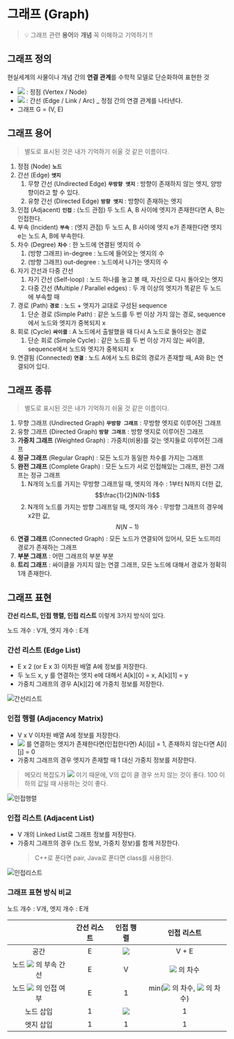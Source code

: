 # 그래프 (Graph)

> 💡 그래프 관련 **용어**와 **개념** 꼭 이해하고 기억하기 !!

## 그래프 정의

현실세계의 사물이나 개념 간의 **연결 관계**를 수학적 모델로 단순화하여 표현한 것

- <img src="https://render.githubusercontent.com/render/math?math=V = \{ v_{1}, v_{2}, v_{3}, ... , v_{n} \}"> : 정점 (Vertex / Node)
- <img src="https://render.githubusercontent.com/render/math?math=E = \{ (v_{i}, v_{j}) / v_{i} \in V, v_{j} \in V \}"> : 간선 (Edge / Link / Arc) _ 정점 간의 연결 관계를 나타낸다.
- 그래프 G = (V, E)

## 그래프 용어

>  별도로 표시된 것은 내가 기억하기 쉬울 것 같은 이름이다.

1. 정점 (Node) **`노드`**
2. 간선 (Edge) **`엣지`**
   1. 무향 간선 (Undirected Edge) **`무방향 엣지`** : 방향이 존재하지 않는 엣지, 양방향이라고 할 수 있다.
   2. 유향 간선 (Directed Edge) **`방향 엣지`** : 방향이 존재하는 엣지
3. 인접 (Adjacent) **`인접`** : (노드 관점) 두 노드 A, B 사이에 엣지가 존재한다면 A, B는 인접한다.
4. 부속 (Incident) **`부속`** : (엣지 관점) 두 노드 A, B 사이에 엣지 e가 존재한다면 엣지 e는 노드 A, B에 부속한다.
5. 차수 (Degree) **`차수`** : 한 노드에 연결된 엣지의 수
   1. (방향 그래프) in-degree : 노드에 들어오는 엣지의 수
   2. (방향 그래프) out-degree : 노드에서 나가는 엣지의 수
6. 자기 간선과 다중 간선
   1. 자기 간선 (Self-loop) : 노드 하나를 놓고 볼 때, 자신으로 다시 돌아오는 엣지
   2. 다중 간선 (Multiple / Parallel edges) : 두 개 이상의 엣지가 똑같은 두 노드에 부속할 때
7. 경로 (Path) **`경로`** : 노드 + 엣지가 교대로 구성된 sequence 
   1. 단순 경로 (Simple Path) : 같은 노드를 두 번 이상 가지 않는 경로, sequence에서 노드와 엣지가 중복되지 x
8. 회로 (Cycle) **`싸이클`** : A 노드에서 출발했을 때 다시 A 노드로 돌아오는 경로
   1. 단순 회로 (Simple Cycle) : 같은 노드를 두 번 이상 가지 않는 싸이클, sequence에서 노드와 엣지가 중복되지 x
9. 연결됨 (Connected) **`연결`** : 노드 A에서 노드 B로의 경로가 존재할 때, A와 B는 연결되어 있다.

## 그래프 종류

> 별도로 표시된 것은 내가 기억하기 쉬울 것 같은 이름이다.

1. 무향 그래프 (Undirected Graph) **`무방향 그래프`** : 무방향 엣지로 이루어진 그래프
2. 유향 그래프 (Directed Graph) **`방향 그래프`** : 방향 엣지로 이루어진 그래프
3. **가중치 그래프** (Weighted Graph) : 가중치(비용)를 갖는 엣지들로 이루어진 그래프
4. **정규 그래프** (Regular Graph) : 모든 노드가 동일한 차수를 가지는 그래프
5. **완전 그래프** (Complete Graph) : 모든 노드가 서로 인접해있는 그래프, 완전 그래프는 정규 그래프
   1. N개의 노드를 가지는 무방향 그래프일 때, 엣지의 개수 : 1부터 N까지 더한 값, $$\frac{1}{2}N(N-1)$$
   2. N개의 노드를 가지는 방향 그래프일 때, 엣지의 개수 : 무방향 그래프의 경우에 x2한 값, $$N(N-1)$$
6. **연결 그래프** (Connected Graph) : 모든 노드가 연결되어 있어서, 모든 노드끼리 경로가 존재하는 그래프
7. **부분 그래프** : 어떤 그래프의 부분 부분
8. **트리 그래프** : 싸이클을 가지지 않는 연결 그래프, 모든 노드에 대해서 경로가 정확히 1개 존재한다.

## 그래프 표현

**간선 리스트, 인접 행렬, 인접 리스트** 이렇게 3가지 방식이 있다.

노드 개수 : V개, 엣지 개수 : E개

### 간선 리스트 (Edge List)

- E x 2 (or E x 3) 이차원 배열 A에 정보를 저장한다.
- 두 노드 x, y 를 연결하는 엣지 e에 대해서 A\[k\]\[0\] = x, A\[k\]\[1\] = y
- 가중치 그래프의 경우 A\[k\]\[2\] 에 가중치 정보를 저장한다.

![간선리스트](https://user-images.githubusercontent.com/22045163/90503578-a056c900-e18a-11ea-9cd1-dde4bcc8ce0f.jpg)


 ### 인접 행렬 (Adjacency Matrix)

- V x V 이차원 배열 A에 정보를 저장한다.
- <img src="https://render.githubusercontent.com/render/math?math=v_{i}, v_{j}"> 를 연결하는 엣지가 존재한다면(인접한다면) A\[i\]\[j\] = 1, 존재하지 않는다면 A\[i\]\[j\] = 0
- 가중치 그래프의 경우 엣지가 존재할 때 1 대신 가중치 정보를 저장한다.

> 메모리 복잡도가 <img src="https://render.githubusercontent.com/render/math?math=V^2"> 이기 때문에, V의 값이 클 경우 쓰지 않는 것이 좋다.
> 100 이하의 값일 때 사용하는 것이 좋다.

![인접행렬](https://user-images.githubusercontent.com/22045163/90503584-a351b980-e18a-11ea-9157-f09633b7ebb6.jpg)

### 인접 리스트 (Adjacent List)

- V 개의 Linked List로 그래프 정보를 저장한다.
- 가중치 그래프의 경우 (노드 정보, 가중치 정보)를 함께 저장한다.
  > C++로 푼다면 pair, Java로 푼다면 class를 사용한다.

![인접리스트](https://user-images.githubusercontent.com/22045163/90503607-af3d7b80-e18a-11ea-9574-4841f4af0653.jpg)

### 그래프 표현 방식 비교

노드 개수 : V개, 엣지 개수 : E개

|                                    | 간선 리스트 | 인접 행렬 |                인접 리스트                |
| :--------------------------------: | :---------: | :-------: | :---------------------------------------: |
|                공간                |      E      |  <img src="https://render.githubusercontent.com/render/math?math=V^2">  |                   V + E                   |
|    노드 <img src="https://render.githubusercontent.com/render/math?math=v_{a}"> 의 부속 간선     |      E      |     V     |             <img src="https://render.githubusercontent.com/render/math?math=v_{a}"> 의 차수             |
| 노드 <img src="https://render.githubusercontent.com/render/math?math=v_{a}, v_{b}"> 의 인접 여부 |      E      |     1     | min(<img src="https://render.githubusercontent.com/render/math?math=v_{a}"> 의 차수, <img src="https://render.githubusercontent.com/render/math?math=v_{b}"> 의 차수) |
|             노드 삽입              |      1      |  <img src="https://render.githubusercontent.com/render/math?math=V^2">  |                     1                     |
|             엣지 삽입              |      1      |     1     |                     1                     |



